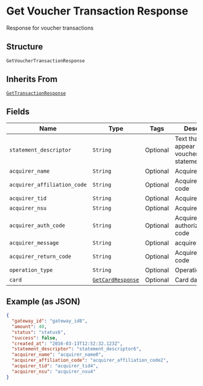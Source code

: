 
# Get Voucher Transaction Response

Response for voucher transactions

## Structure

`GetVoucherTransactionResponse`

## Inherits From

[`GetTransactionResponse`](../../doc/models/get-transaction-response.md)

## Fields

| Name | Type | Tags | Description |
|  --- | --- | --- | --- |
| `statement_descriptor` | `String` | Optional | Text that will appear on the voucher's statement |
| `acquirer_name` | `String` | Optional | Acquirer name |
| `acquirer_affiliation_code` | `String` | Optional | Acquirer affiliation code |
| `acquirer_tid` | `String` | Optional | Acquirer TID |
| `acquirer_nsu` | `String` | Optional | Acquirer NSU |
| `acquirer_auth_code` | `String` | Optional | Acquirer authorization code |
| `acquirer_message` | `String` | Optional | acquirer_message |
| `acquirer_return_code` | `String` | Optional | Acquirer return code |
| `operation_type` | `String` | Optional | Operation type |
| `card` | [`GetCardResponse`](../../doc/models/get-card-response.md) | Optional | Card data |

## Example (as JSON)

```json
{
  "gateway_id": "gateway_id8",
  "amount": 40,
  "status": "status6",
  "success": false,
  "created_at": "2016-03-13T12:52:32.123Z",
  "statement_descriptor": "statement_descriptor6",
  "acquirer_name": "acquirer_name0",
  "acquirer_affiliation_code": "acquirer_affiliation_code2",
  "acquirer_tid": "acquirer_tid4",
  "acquirer_nsu": "acquirer_nsu4"
}
```

